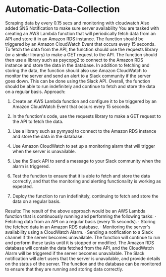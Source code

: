 # Automatic-Data-Collection
Scraping data by every 0.15 secs and monitoring with cloudwatch Also added SNS Notification to make sure server availability
You are tasked with creating an AWS Lambda function that will periodically fetch data from an
API and store it in an Amazon RDS instance. The function should be triggered by an Amazon
CloudWatch Event that occurs every 15 seconds.
To fetch the data from the API, the function should use the requests library (or a similar library)
to make a GET request to the API. The function should then use a library such as psycopg2 to
connect to the Amazon RDS instance and store the data in the database.
In addition to fetching and storing the data, the function should also use Amazon CloudWatch to
monitor the server and send an alert to a Slack community if the server goes down. This can be
done using the Slack API.
Overall, the function should be able to run indefinitely and continue to fetch and store the data
on a regular basis.
Approach:
1. Create an AWS Lambda function and configure it to be triggered by an Amazon
CloudWatch Event that occurs every 15 seconds.
2. In the function's code, use the requests library to make a GET request to the API to fetch
the data.

3. Use a library such as pymysql to connect to the Amazon RDS instance and store the
data in the database.
4. Use Amazon CloudWatch to set up a monitoring alarm that will trigger when the server
is unavailable.
5. Use the Slack API to send a message to your Slack community when the alarm is
triggered.
6. Test the function to ensure that it is able to fetch and store the data correctly, and that
the monitoring and alerting functionality is working as expected.
7. Deploy the function to run indefinitely, continuing to fetch and store the data on a
regular basis.

Results:
The result of the above approach would be an AWS Lambda function that is continuously
running and performing the following tasks:
· Fetching data from an API on a regular basis (every 15 seconds).
· Storing the fetched data in an Amazon RDS database.
· Monitoring the server's availability using a CloudWatch Alarm.
· Sending a notification to a Slack channel if the server becomes unavailable.
The function will continue to run and perform these tasks until it is stopped or modified. The
Amazon RDS database will contain the data fetched from the API, and the CloudWatch Alarm
will be triggered if the server becomes unavailable. The Slack notification will alert users that
the server is unavailable, and provide details on the status of the server. The function and the
database can be monitored to ensure that they are running and storing data correctly.
